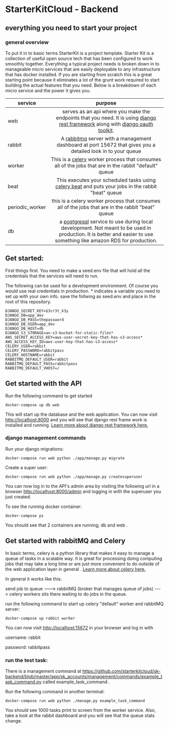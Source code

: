 # StarterKitCloud - Backend
## everything you need to start your project

### general overview

To put it in to basic terms StarterKit is a project template. Starter Kit is a collection of useful open source tech that has been configured to work smoothly together. Everything a typical project needs is broken down in to manageable micro services that are easily deployable to any infrastructure that has docker installed. If you are starting from scratch this is a great starting point because it eliminates a lot of the grunt work required to start building the actual features that you need. Below is a breakdown of each micro service and the power it gives you.

| service        | purpose           |
| ------------- |:-------------:|
| web     | serves as an api where you make the endpoints that you need. It is using [django rest framework](http://www.django-rest-framework.org/) along with [django oauth toolkit](https://github.com/jazzband/django-oauth-toolkit). |
| rabbit      | A [rabbitmq](https://www.rabbitmq.com/) server with a management dashboard at port 15672 that gives you a detailed look in to your queue      |
| worker | This is a [celery](http://www.celeryproject.org/) worker process that consumes all of the jobs that are in the rabbit "default" queue |
| beat | This executes your scheduled tasks using [celery beat](http://docs.celeryproject.org/en/latest/userguide/periodic-tasks.html) and puts your jobs in the rabbit "beat" queue |
| periodic_worker | this is a celery worker process that consumes all of the jobs that are in the rabbit "beat" queue|
| db | a [postgresql](https://www.postgresql.org/) service to use during local  development. Not meant to be used in production. It is better and easier to use something like amazon RDS for production.   |

## Get started:

First things first. You need to make a seed.env file that will hold all the credentials that the services will need to run.

The following can be used for a development environment. Of course you would use real credentials in production. * indicates a variable you need to set up with your own info. save the follwing as seed.env and place in the root of this repository.
```
DJANGO_SECRET_KEY=$3cr3t_k3y
DJANGO_DB=app_dev
DJANGO_DB_PASS=thepassword
DJANGO_DB_USER=app_dev
DJANGO_DB_HOST=db
DJANGO_S3_STORAGE=an-s3-bucket-for-static-files*
AWS_SECRET_ACCESS_KEY=aws-user-secret-key-that-has-s3-access*
AWS_ACCESS_KEY_ID=aws-user-key-that-has-s3-access*
CELERY_USER=rabbit
CELERY_PASSWORD=rabbitpass
CELERY_HOSTNAME=rabbit
RABBITMQ_DEFAULT_USER=rabbit
RABBITMQ_DEFAULT_PASS=rabbitpass
RABBITMQ_DEFAULT_VHOST=/

```


## Get started with the API
Run the following command to get started

`docker-compose up db web`

This will start up the database and the web application. You can now visit <http://localhost:8000> and you will see that django rest frame work is installed and running. [Learn more about django rest framework here.](http://www.django-rest-framework.org/)

### django management commands

Run your django migrations:

`docker-compose run web python ./app/manage.py migrate`

Create a super user:

`docker-compose run web python ./app/manage.py createsuperuser`

You can now log in to the API's admin area by visiting the following url in a browser <http://localhost:8000/admin> and logging in with the superuser you just created.

To see the running docker container:

`docker-compose ps`

You should see that 2 containers are running; db and web .


## Get started with rabbitMQ and Celery

In basic terms, celery is a python library that makes it easy to manage a queue of tasks in a scalable way. It is great for processing doing computing jobs that may take a long time or are just more convenient to do outside of the web application layer in general . [Learn more about celery here.](http://docs.celeryproject.org/en/latest/index.html)

In general it works like this:

send job to queue ---> rabbitMQ (broker that manages queue of jobs) ---> celery workers sits there waiting to do jobs in the queue.

run the following command to start up celery "default" worker and rabbitMQ server:

`docker-compose up rabbit worker`

You can now visit <http://localhost:15672> in your browser and log in with

username: rabbit

password: rabbitpass


### run the test task:

There is a management command at <https://github.com/starterkitcloud/sk-backend/blob/master/app/sk_accounts/management/commands/example_task_command.py> called example_task_command .

Run the following command in another terminal:

`docker-compose run web python ./manage.py example_task_command`

You should see 1000 tasks print to screen from the worker service. Also, take a look at the rabbit dashboard and you will see that the queue stats change.
